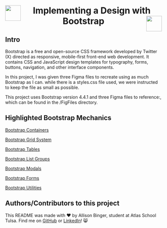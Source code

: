   <h1 align="center">
  <img src="https://upload.wikimedia.org/wikipedia/commons/thumb/b/b2/Bootstrap_logo.svg/512px-Bootstrap_logo.svg.png" align="left" width="50">
    Implementing a Design with Bootstrap
  <img src="https://upload.wikimedia.org/wikipedia/commons/thumb/b/b2/Bootstrap_logo.svg/512px-Bootstrap_logo.svg.png" align="right" width="50"></h1>


## Intro
Bootstrap is a free and open-source CSS framework developed by Twitter (X) directed as responsive, mobile-first front-end web development. It contains CSS and JavaScript design templates for typography, forms, buttons, navigation, and other interface components. 

In this project, I was given three Figma files to recreate using as much Bootstrap as I can. while there is a styles.css file used, we were instructed to keep the file as small as possible. 

This project uses Bootstrap version 4.4.1 and three Figma files to reference:, which can be found in the /FigFiles directory.


## Highlighted Bootstrap Mechanics

[Bootstrap Containers](https://www.w3schools.com/bootstrap4/bootstrap_containers.asp)

[Bootstrap Grid System](https://www.w3schools.com/bootstrap4/bootstrap_grid_basic.asp)

[Bootstrap Tables](https://www.w3schools.com/bootstrap4/bootstrap_tables.asp)

[Bootstrap List Groups](https://www.w3schools.com/bootstrap4/bootstrap_list_groups.asp)

[Bootstrap Modals](https://www.w3schools.com/bootstrap4/bootstrap_modal.asp)

[Bootstrap Forms](https://www.w3schools.com/bootstrap4/bootstrap_forms.asp)

[Bootstrap Utilities](https://www.w3schools.com/bootstrap4/bootstrap_utilities.asp)



## Authors/Contributors to this project
This README was made with :heart: by Allison Binger, student at Atlas School Tulsa. Find me on [GitHub](https://github.com/allisonabinger) or [LinkedIn](https://linkedin.com/in/allisonbinger)! :smile_cat:
